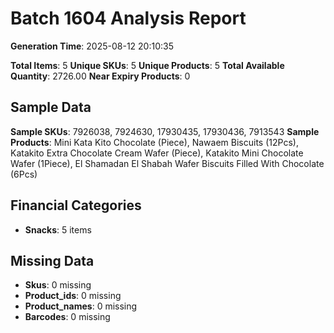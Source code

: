 # Batch 1604 Analysis Report

**Generation Time**: 2025-08-12 20:10:35

**Total Items**: 5
**Unique SKUs**: 5
**Unique Products**: 5
**Total Available Quantity**: 2726.00
**Near Expiry Products**: 0

## Sample Data
**Sample SKUs**: 7926038, 7924630, 17930435, 17930436, 7913543
**Sample Products**: Mini Kata Kito Chocolate (Piece), Nawaem Biscuits (12Pcs), Katakito Extra Chocolate Cream Wafer (Piece), Katakito Mini Chocolate Wafer (1Piece), El Shamadan El Shabah Wafer Biscuits Filled With Chocolate (6Pcs)

## Financial Categories
- **Snacks**: 5 items

## Missing Data
- **Skus**: 0 missing
- **Product_ids**: 0 missing
- **Product_names**: 0 missing
- **Barcodes**: 0 missing

